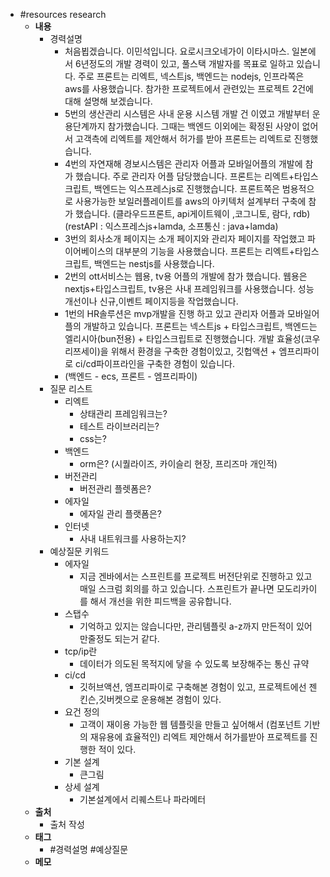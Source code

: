 - #resources research
	- **내용**
		- 경력설명
			- 처음뵙겠습니다.  이민석입니다. 요로시크오네가이 이타시마스.
			  일본에서 6년정도의 개발 경력이 있고, 풀스택 개발자를 목표로 일하고 있습니다.
			  주로 프론트는 리엑트, 넥스트js, 백엔드는 nodejs, 인프라쪽은 aws를 사용했습니다.
			  참가한 프로젝트에서 관련있는 프로젝트 2건에 대해 설명해 보겠습니다.
			- 5번의 생산관리 시스템은
			  사내 운용 시스템 개발 건 이였고  개발부터 운용단계까지 참가했습니다.
			  그때는 백엔드 이외에는 확정된 사양이 없어서
			  고객측에 리엑트를 제안해서 허가를 받아 프론트는 리엑트로 진행했습니다.
			- 4번의 자연재해 경보시스템은
			  관리자 어플과 모바일어플의 개발에 참가 했습니다.
			  주로 관리자 어플 담당했습니다.
			  프론트는 리엑트+타입스크립트, 백엔드는 익스프레스js로 진행했습니다.
			  프론트쪽은 범용적으로 사용가능한 보일러플레이트를 
			  aws의 아키텍처 설계부터 구축에 참가 했습니다.
			  (클라우드프론트, api게이트웨이 ,코그니토, 람다, rdb)
			  (restAPI : 익스프레스js+lamda, 소프통신 : java+lamda)
			- 3번의 회사소개 페이지는
			  소개 페이지와 관리자 페이지를 작업했고
			  파이어베이스의 대부분의 기능을 사용했습니다.
			  프론트는 리엑트+타입스크립트, 백엔드는 nestjs를 사용했습니다.
			- 2번의 ott서비스는
			  웹용, tv용 어플의 개발에 참가 했습니다.
			  웹용은 nextjs+타입스크립트, tv용은 사내 프레임워크를 사용했습니다.
			  성능개선이나 신규,이벤트 페이지등을 작업했습니다.
			- 1번의 HR솔루션은 
			  mvp개발을 진행 하고 있고 관리자 어플과 모바일어플의 개발하고 있습니다.
			  프론트는 넥스트js + 타입스크립트, 백엔드는 엘리시아(bun전용) + 타입스크립트로 진행했습니다.
			  개발 효율성(코우리쯔세이)을 위해서 환경을 구축한 경험이있고, 깃헙액션 + 엠프리파이로 ci/cd파이프라인을 구축한 경험이 있습니다.
			- (백엔드 - ecs, 프론트 - 엠프리파이)
		- 질문 리스트
			- 리엑트
				- 상태관리 프레임워크는?
				- 테스트 라이브러리는?
				- css는?
			- 백엔드
				- orm은? (시퀄라이즈, 카이슬리 현장, 프리즈마 개인적)
			- 버전관리
				- 버전관리 플렛폼은?
			- 에자일
				- 에자일 관리 플랫폼은?
			- 인터넷
				- 사내 내트워크를 사용하는지?
		- 예상질문 키워드
			- 에자일
				- 지금 겐바에서는 스프린트를 프로젝트 버전단위로 진행하고 있고 매일 스크럼 회의를 하고 있습니다. 스프린트가 끝나면 모도리카이를 해서 개선을 위한 피드백을 공유합니다.
			- 스탭수
				- 기억하고 있지는 않습니다만, 관리템플릿 a-z까지 만든적이 있어  만줄정도 되는거 같다.
			- tcp/ip란
				- 데이터가 의도된 목적지에 닿을 수 있도록 보장해주는 통신 규약
			- ci/cd
				- 깃허브액션, 엠프리파이로 구축해본 경험이 있고, 프로젝트에선 젠킨슨,깃버켓으로 운용해본 경험이 있다.
			- 요건 정의
				- 고객이 재이용 가능한 웹 템플릿을 만들고 싶어해서 (컴포넌트 기반의 재유용에 효율적인) 리엑트 제안해서 허가를받아 프로젝트를 진행한 적이 있다.
			- 기본 설계
				- 큰그림
			- 상세 설계
				- 기본설계에서 리퀘스트나 파라메터
	- **출처**
		- 출처 작성
	- **태그**
		- #경력설명 #예상질문
	- **메모**
